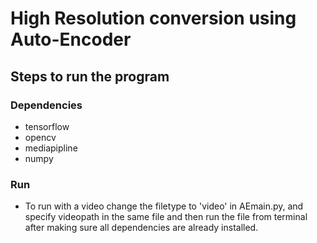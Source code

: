 # High Resolution conversion using Auto-Encoder 

## Steps to run the program ##
 
### Dependencies ###
- tensorflow
- opencv
- mediapipline
- numpy

### Run ###

- To run with a video change the filetype to 'video' in AEmain.py, and specify videopath in the same file and then run the file from terminal after making sure all dependencies are already installed. 
